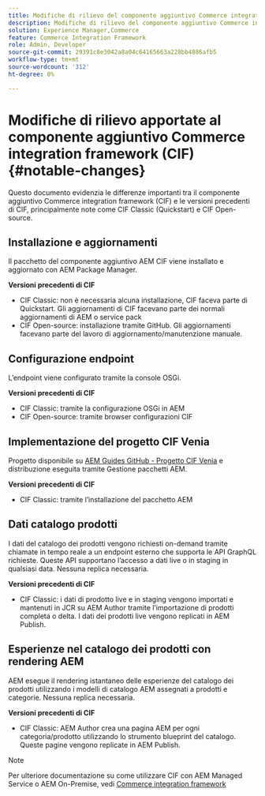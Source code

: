 ```yaml
---
title: Modifiche di rilievo del componente aggiuntivo Commerce integration framework (CIF)
description: Modifiche di rilievo del componente aggiuntivo Commerce integration framework (CIF) rispetto alle versioni precedenti di CIF.
solution: Experience Manager,Commerce
feature: Commerce Integration Framework
role: Admin, Developer
source-git-commit: 29391c8e3042a8a04c64165663a228bb4886afb5
workflow-type: tm+mt
source-wordcount: '312'
ht-degree: 0%

---
```


# Modifiche di rilievo apportate al componente aggiuntivo Commerce integration framework (CIF){#notable-changes}

Questo documento evidenzia le differenze importanti tra il componente aggiuntivo Commerce integration framework (CIF) e le versioni precedenti di CIF, principalmente note come CIF Classic (Quickstart) e CIF Open-source.

## Installazione e aggiornamenti

Il pacchetto del componente aggiuntivo AEM CIF viene installato e aggiornato con AEM Package Manager.

**Versioni precedenti di CIF**

* CIF Classic: non è necessaria alcuna installazione, CIF faceva parte di Quickstart. Gli aggiornamenti di CIF facevano parte dei normali aggiornamenti di AEM o service pack
* CIF Open-source: installazione tramite GitHub. Gli aggiornamenti facevano parte del lavoro di aggiornamento/manutenzione manuale.

## Configurazione endpoint

L’endpoint viene configurato tramite la console OSGi.

**Versioni precedenti di CIF**

* CIF Classic: tramite la configurazione OSGi in AEM
* CIF Open-source: tramite browser configurazioni CIF

## Implementazione del progetto CIF Venia

Progetto disponibile su [AEM Guides GitHub - Progetto CIF Venia](https://github.com/adobe/aem-cif-guides-venia) e distribuzione eseguita tramite Gestione pacchetti AEM.

**Versioni precedenti di CIF**

* CIF Classic: tramite l’installazione del pacchetto AEM

## Dati catalogo prodotti

I dati del catalogo dei prodotti vengono richiesti on-demand tramite chiamate in tempo reale a un endpoint esterno che supporta le API GraphQL richieste. Queste API supportano l’accesso a dati live o in staging in qualsiasi data. Nessuna replica necessaria.

**Versioni precedenti di CIF**

* CIF Classic: i dati di prodotto live e in staging vengono importati e mantenuti in JCR su AEM Author tramite l’importazione di prodotti completa o delta. I dati dei prodotti live vengono replicati in AEM Publish.

## Esperienze nel catalogo dei prodotti con rendering AEM

AEM esegue il rendering istantaneo delle esperienze del catalogo dei prodotti utilizzando i modelli di catalogo AEM assegnati a prodotti e categorie. Nessuna replica necessaria.

**Versioni precedenti di CIF**

* CIF Classic: AEM Author crea una pagina AEM per ogni categoria/prodotto utilizzando lo strumento blueprint del catalogo. Queste pagine vengono replicate in AEM Publish.

>[!NOTE]
>
>Per ulteriore documentazione su come utilizzare CIF con AEM Managed Service o AEM On-Premise, vedi [Commerce integration framework](https://www.adobe.io/apis/experiencecloud/commerce-integration-framework/getting-started.html)
